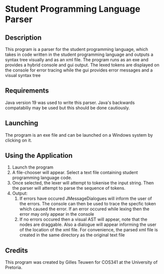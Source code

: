 # Student Programming Language Parser

## Description

This program is a parser for the student programming language, which takes in code written in the student programming language and outputs a syntax tree visually and as an xml file. The program runs as an exe and provides a hybrid console and gui output. The lexed tokens are displayed on the console for error tracing while the gui provides error messages and a visual syntax tree

## Requirements

Java version 19 was used to write this parser. Java's backwards compatabiliy may be used but this should be done cautiously.

## Launching

The program is an exe file and can be launched on a Windows system by clicking on it.

## Using the Application

1. Launch the program
2. A file-chooser will appear. Select a text file containing student programming language code.
3. Once selected, the lexer will attempt to tokenise the input string. Then the parser will attempt to parse the sequence of tokens.
4. Output:
   1. If errors have occured JMessageDialogues will inform the user of the errors. The console can then be used to trace the specfic token which caused the error. If an error occured while lexing then the error may only appear in the console
   2. If no errors occured then a visual AST will appear, note that the nodes are draggable. Also a dialogue will appear informing the user of the location of the xml file. For convenience, the parsed xml file is created in the same directory as the original text file

## Credits

This program was created by Gilles Teuwen for COS341 at the University of Pretoria.
